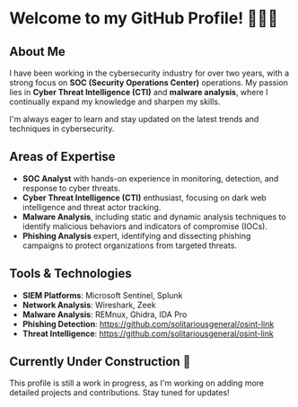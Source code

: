 # Welcome to my GitHub Profile! 🚀🏴‍☠️

## About Me
I have been working in the cybersecurity industry for over two years, with a strong focus on **SOC (Security Operations Center)** operations. My passion lies in **Cyber Threat Intelligence (CTI)** and **malware analysis**, where I continually expand my knowledge and sharpen my skills.

I'm always eager to learn and stay updated on the latest trends and techniques in cybersecurity.
## Areas of Expertise
- **SOC Analyst** with hands-on experience in monitoring, detection, and response to cyber threats.
- **Cyber Threat Intelligence (CTI)** enthusiast, focusing on dark web intelligence and threat actor tracking.
- **Malware Analysis**, including static and dynamic analysis techniques to identify malicious behaviors and indicators of compromise (IOCs).
- **Phishing Analysis** expert, identifying and dissecting phishing campaigns to protect organizations from targeted threats.
  
## Tools & Technologies
- **SIEM Platforms**: Microsoft Sentinel, Splunk
- **Network Analysis**: Wireshark, Zeek
- **Malware Analysis**: REMnux, Ghidra, IDA Pro
- **Phishing Detection**: https://github.com/solitariousgeneral/osint-link
- **Threat Intelligence**: https://github.com/solitariousgeneral/osint-link

## Currently Under Construction 🚧
This profile is still a work in progress, as I'm working on adding more detailed projects and contributions. Stay tuned for updates!



